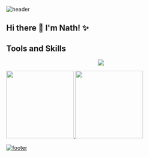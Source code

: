 ![header](https://capsule-render.vercel.app/api?type=waving&color=0:f70535,100:4205f7&height=250&&text=Hallo!~👋&fontSize=80&fontAlignY=55&fontAlign=27&fontColor=ebe4c7&animation=twinkling&desc=Welcome%20to%20my%20profile!&descAlign=16&descAlignY=59&section=header)

## Hi there 👋  I'm Nath! ✨

<!-- <summary><b>PT-BR</b></summary>

## Olá! 👋 Eu sou Nath! ✨
-->

## Tools and Skills

<p align="center">
  <a href="https://skillicons.dev">
    <img src="https://skillicons.dev/icons?i=git,kubernetes,docker,c,vim" />
  </a>
</p>

<div>
<a href="https://github.com/seu-usuário-aqui">
<img loading="lazy" height="180em" src="https://github-readme-stats.vercel.app/api/top-langs/?username=nath-elle&layout=compact&langs_count=7&theme=dracula"/>
<img loading="lazy" height="180em" src="https://github-readme-stats.vercel.app/api?username=nath-elle&show_icons=true&theme=dracula&include_all_commits=true&count_private=true"/>
</div>

<!--
**nath-elle/nath-elle** is a ✨ _special_ ✨ repository because its `README.md` (this file) appears on your GitHub profile.

Here are some ideas to get you started:

- 🔭 I’m currently working on ...
- 🌱 I’m currently learning ...
- 👯 I’m looking to collaborate on ...
- 🤔 I’m looking for help with ...
- 💬 Ask me about ...
- 📫 How to reach me: ...
- 😄 Pronouns: ...
- ⚡ Fun fact: ...
-->

![footer](https://capsule-render.vercel.app/api?type=waving&color=0:f70535,100:4205f7&height=250&text=Bye%20Bye!&fontsize=90&fontColor=ebe4c7&animation=twinkling&section=footer)
